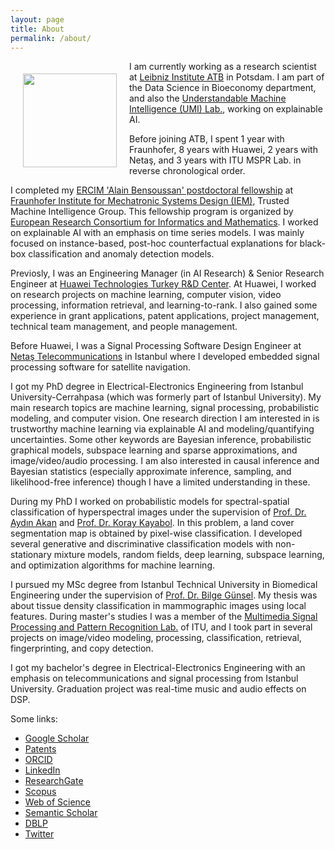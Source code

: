 ```yaml
---
layout: page
title: About
permalink: /about/
---
```


<img style="float: left; padding: 20px;" src="../sezer.jpg" width="150" />

I am currently working as a research scientist at [Leibniz Institute ATB](https://atb-potsdam.de/) in Potsdam. I am part of the Data Science in Bioeconomy department, and also the [Understandable Machine Intelligence (UMI) Lab.](https://twitter.com/UMI_Lab_AI), working on explainable AI.

Before joining ATB, I spent 1 year with Fraunhofer, 8 years with Huawei, 2 years with Netaş, and 3 years with ITU MSPR Lab. in reverse chronological order.

I completed my [ERCIM 'Alain Bensoussan' postdoctoral fellowship](https://fellowship.ercim.eu) at [Fraunhofer Institute for Mechatronic Systems Design (IEM)](https://www.iem.fraunhofer.de), Trusted Machine Intelligence Group. This fellowship program is organized by [European Research Consortium for Informatics and Mathematics](https://www.ercim.eu/). I worked on explainable AI with an emphasis on time series models. I was mainly focused on instance-based, post-hoc counterfactual explanations for black-box classification and anomaly detection models.

Previosly, I was an Engineering Manager (in AI Research) & Senior Research Engineer at [Huawei Technologies Turkey R&D Center](https://www.huawei.com/en/). At Huawei, I worked on research projects on machine learning, computer vision, video processing, information retrieval, and learning-to-rank. I also gained some experience in grant applications, patent applications, project management, technical team management, and people management.

Before Huawei, I was a Signal Processing Software Design Engineer at [Netaş Telecommunications](https://netas.com.tr) in Istanbul where I developed embedded signal processing software for satellite navigation.

I got my PhD degree in Electrical-Electronics Engineering from Istanbul University-Cerrahpasa (which was formerly part of Istanbul University). My main research topics are machine learning, signal processing, probabilistic modeling, and computer vision. One research direction I am interested in is trustworthy machine learning via explainable AI and modeling/quantifying uncertainties. Some other keywords are Bayesian inference, probabilistic graphical models, subspace learning and sparse approximations, and image/video/audio processing. I am also interested in causal inference and Bayesian statistics (especially approximate inference, sampling, and likelihood-free inference) though I have a limited understanding in these.

During my PhD I worked on probabilistic models for spectral-spatial classification of hyperspectral images under the supervision of [Prof. Dr. Aydın Akan](https://scholar.google.com.tr/citations?user=WSG0eK4AAAAJ&hl=en) and [Prof. Dr. Koray Kayabol](https://scholar.google.com.tr/citations?user=lIuXJKEAAAAJ&hl=en). In this problem, a land cover segmentation map is obtained by pixel-wise classification. I developed several generative and discriminative classification models with non-stationary mixture models, random fields, deep learning, subspace learning, and optimization algorithms for machine learning.

I pursued my MSc degree from Istanbul Technical University in Biomedical Engineering under the supervision of [Prof. Dr. Bilge Günsel](https://scholar.google.com.tr/citations?user=ZxQ_Pm8AAAAJ&hl=en). My thesis was about tissue density classification in mammographic images using local features. During master's studies I was a member of the [Multimedia Signal Processing and Pattern Recognition Lab.](http://www.mspr.itu.edu.tr) of ITU, and I took part in several projects on image/video modeling, processing, classification, retrieval, fingerprinting, and copy detection.

I got my bachelor's degree in Electrical-Electronics Engineering with an emphasis on telecommunications and signal processing from Istanbul University. Graduation project was real-time music and audio effects on DSP.

Some links:
- [Google Scholar](https://scholar.google.com/citations?user=srwGJWcAAAAJ)
- [Patents](https://patents.google.com/?inventor=sezer+kutluk)
- [ORCID](https://orcid.org/0000-0002-3048-5526)
- [LinkedIn](https://www.linkedin.com/in/sezerkutluk)
- [ResearchGate](https://www.researchgate.net/profile/Sezer_Kutluk)
- [Scopus](https://www.scopus.com/authid/detail.uri?authorId=36915186900)
- [Web of Science](https://www.webofscience.com/wos/author/record/783641)
- [Semantic Scholar](https://www.semanticscholar.org/author/Sezer-Kutluk/2684370)
- [DBLP](https://dblp.org/pid/05/10845.html)
- [Twitter](https://twitter.com/sezerkutluk)

<!---
This is the base Jekyll theme. You can find out more info about customizing your Jekyll theme, as well as basic Jekyll usage documentation at [jekyllrb.com](https://jekyllrb.com/)

You can find the source code for the Jekyll new theme at:
{% include icon-github.html username="jekyll" %} /
[minima](https://github.com/jekyll/minima)

You can find the source code for Jekyll at
{% include icon-github.html username="jekyll" %} /
[jekyll](https://github.com/jekyll/jekyll)
--->
